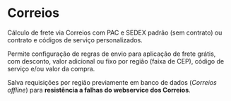 # Correios

Cálculo de frete via Correios com PAC e SEDEX padrão (sem contrato) ou contrato e códigos de serviço personalizados.

Permite configuração de regras de envio para aplicação de frete grátis, com desconto, valor adicional ou fixo por região (faixa de CEP), código de serviço e/ou valor da compra.

Salva requisições por região previamente em banco de dados (_Correios offline_) para **resistência a falhas do webservice dos Correios**.
